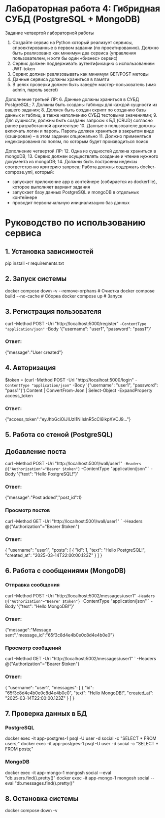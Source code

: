 # Лабораторная работа 4: Гибридная СУБД (PostgreSQL + MongoDB)

Задание четвертой лабораторной работы
1. Создайте сервис на Python который реализует сервисы, спроектированные в первом задании (по проектированию). Должно быть реализовано как минимум два сервиса (управления пользователем, и хотя бы один «бизнес» сервис)
2. Сервис должен поддерживать аутентификацию с использованием JWT-token
3. Сервис должен реализовывать как минимум GET/POST методы
4. Данные сервиса должны храниться в памяти
5. В целях проверки должен быть заведён мастер-пользователь (имя admin, пароль secret)

Дополнение третьей ЛР:
6. Данные должны храниться в СУБД PostgreSQL;
7. Должны быть созданы таблицы для каждой сущности из вашего задания;
8. Должен быть создан скрипт по созданию базы данных и таблиц, а также наполнению СУБД тестовыми значениями;
9. Для сущности, должны быть созданы запросы к БД (CRUD) согласно ранее разработанной архитектуре
10. Данные о пользователе должны включать логин и пароль. Пароль должен храниться в закрытом виде (хэширован) – в этом задании опционально
11. Должно применяться индексирования по полям, по которым будет производиться поиск

Дополнение четвертой ЛР:
12. Одна из сущностей должна храниться в mongoDB;
13. Сервис должен осуществлять создание и чтение нужного документа из mongoDB;
14. Должны быть построены индексы соответственно критерию запроса; Работа должны содержать docker-compose.yml, который:
- запускает приложение app в контейнере (собирается из dockerfile), которое выполняет вариант задания
- запускает базу данных PostgreSQL и mongoDB в отдельных контейнере
- проводит первоначальную инициализацию баз данных

# Руководство по использованию сервиса


## 1. Установка зависимостей
pip install -r requirements.txt

## 2. Запуск системы
docker compose down -v --remove-orphans  # Очистка
docker compose build --no-cache         # Сборка
docker compose up                      # Запуск

## 3. Регистрация пользователя
curl -Method POST -Uri "http://localhost:5000/register" `
-ContentType "application/json" `
-Body '{"username": "user1", "password": "pass1"}'

### Ответ:
{"message":"User created"}

## 4. Авторизация
$token = (curl -Method POST -Uri "http://localhost:5000/login" `
-ContentType "application/json" `
-Body '{"username": "user1", "password": "pass1"}').Content | ConvertFrom-Json | Select-Object -ExpandProperty access_token

### Ответ:
{"access_token":"eyJhbGciOiJIUzI1NiIsInR5cCI6IkpXVCJ9..."}
## 5. Работа со стеной (PostgreSQL)
## Добавление поста
curl -Method POST -Uri "http://localhost:5001/wall/user1" `
-Headers @{"Authorization"="Bearer $token"} `
-ContentType "application/json" `
-Body '{"text": "Hello PostgreSQL!"}'

### Ответ:
{"message":"Post added","post_id":1}

### Просмотр постов
curl -Method GET -Uri "http://localhost:5001/wall/user1" `
-Headers @{"Authorization"="Bearer $token"}

### Ответ:
{
  "username": "user1",
  "posts": [
    {
      "id": 1,
      "text": "Hello PostgreSQL!",
      "created_at": "2025-03-14T22:00:00.123Z"
    }
  ]
}

## 6. Работа с сообщениями (MongoDB)
### Отправка сообщения
curl -Method POST -Uri "http://localhost:5002/messages/user1" `
-Headers @{"Authorization"="Bearer $token"} `
-ContentType "application/json" `
-Body '{"text": "Hello MongoDB!"}'

### Ответ:
{"message":"Message sent","message_id":"65f3c8d4e4b0e0c8d4e4b0e0"}

### Просмотр сообщений
curl -Method GET -Uri "http://localhost:5002/messages/user1" `
-Headers @{"Authorization"="Bearer $token"}

### Ответ:
{
  "username": "user1",
  "messages": [
    {
      "id": "65f3c8d4e4b0e0c8d4e4b0e0",
      "text": "Hello MongoDB!",
      "created_at": "2025-03-14T22:00:00.123Z"
    }
  ]
}

## 7. Проверка данных в БД
### PostgreSQL
docker exec -it app-postgres-1 psql -U user -d social -c "SELECT * FROM users;"
docker exec -it app-postgres-1 psql -U user -d social -c "SELECT * FROM posts;"

### MongoDB
docker exec -it app-mongo-1 mongosh social --eval "db.users.find().pretty()"
docker exec -it app-mongo-1 mongosh social --eval "db.messages.find().pretty()"

## 8. Остановка системы
docker compose down -v



